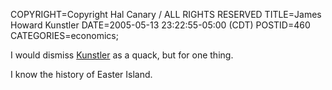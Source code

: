 COPYRIGHT=Copyright Hal Canary / ALL RIGHTS RESERVED
TITLE=James Howard Kunstler
DATE=2005-05-13 23:22:55-05:00 (CDT)
POSTID=460
CATEGORIES=economics;

I would dismiss [Kunstler](http://www.salon.com/news/feature/2005/05/14/kunstler/) as a quack, but for one thing.

I know the history of Easter Island.
